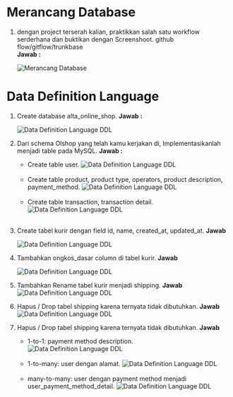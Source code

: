 # Merancang Database

1. dengan project terserah kalian, praktikkan salah satu workflow serderhana dan buktikan dengan Screenshoot. github flow/gitflow/trunkbase<br>
   **Jawab :**

   ![Merancang Database](</9_Database-Schema-DDL-DML/screenshots/database.png> "Merancang Database")
   <br>

# Data Definition Language

1. Create database alta_online_shop.
   **Jawab :**

   ![Data Definition Language DDL](</9_Database-Schema-DDL-DML/screenshots/1.png> "Data Definition Language DDL")
   <br>

2. Dari schema Olshop yang telah kamu kerjakan di, Implementasikanlah menjadi table pada MySQL.
   **Jawab :**

   - Create table user.
   ![Data Definition Language DDL](</9_Database-Schema-DDL-DML/screenshots/2a.png> "Data Definition Language DDL")
   <br>


   - Create table product, product type, operators, product description, payment_method.
   ![Data Definition Language DDL](</9_Database-Schema-DDL-DML/screenshots/2b.png> "Data Definition Language DDL")
   <br>


   - Create table transaction, transaction detail.
   ![Data Definition Language DDL](</9_Database-Schema-DDL-DML/screenshots/2c.png> "Data Definition Language DDL")
   <br>


3. Create tabel kurir dengan field id, name, created_at, updated_at.
    **Jawab** <br>

    ![Data Definition Language DDL](</9_Database-Schema-DDL-DML/screenshots/3.png> "Data Definition Language DDL")
   <br>


4. Tambahkan ongkos_dasar column di tabel kurir.
    **Jawab** <br>

    ![Data Definition Language DDL](</9_Database-Schema-DDL-DML/screenshots/4.png> "Data Definition Language DDL")
   <br>


5. Tambahkan Rename tabel kurir menjadi shipping.
    **Jawab**
    ![Data Definition Language DDL](</9_Database-Schema-DDL-DML/screenshots/5.png> "Data Definition Language DDL")
   <br>


6. Hapus / Drop tabel shipping karena ternyata tidak dibutuhkan.
    **Jawab**
    ![Data Definition Language DDL](</9_Database-Schema-DDL-DML/screenshots/6.png> "Data Definition Language DDL")
   <br>


7. Hapus / Drop tabel shipping karena ternyata tidak dibutuhkan.
    **Jawab**

    - 1-to-1: payment method description.
    ![Data Definition Language DDL](</9_Database-Schema-DDL-DML/screenshots/7a.png> "Data Definition Language DDL")
   <br>

    - 1-to-many: user dengan alamat.
    ![Data Definition Language DDL](</9_Database-Schema-DDL-DML/screenshots/7b.png> "Data Definition Language DDL")
   <br>

    - many-to-many: user dengan payment method menjadi user_payment_method_detail.
    ![Data Definition Language DDL](</9_Database-Schema-DDL-DML/screenshots/7c.png> "Data Definition Language DDL")
   <br>